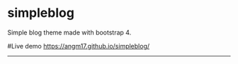 # simpleblog
Simple blog theme made with bootstrap 4. 

#Live demo 
https://angm17.github.io/simpleblog/

-----------------------
